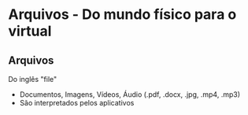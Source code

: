 # Arquivos - Do mundo físico para o virtual

## Arquivos
  Do inglês "file"
  * Documentos, Imagens, Vídeos, Áudio (.pdf, .docx, .jpg, .mp4, .mp3)
  * São interpretados pelos aplicativos
  